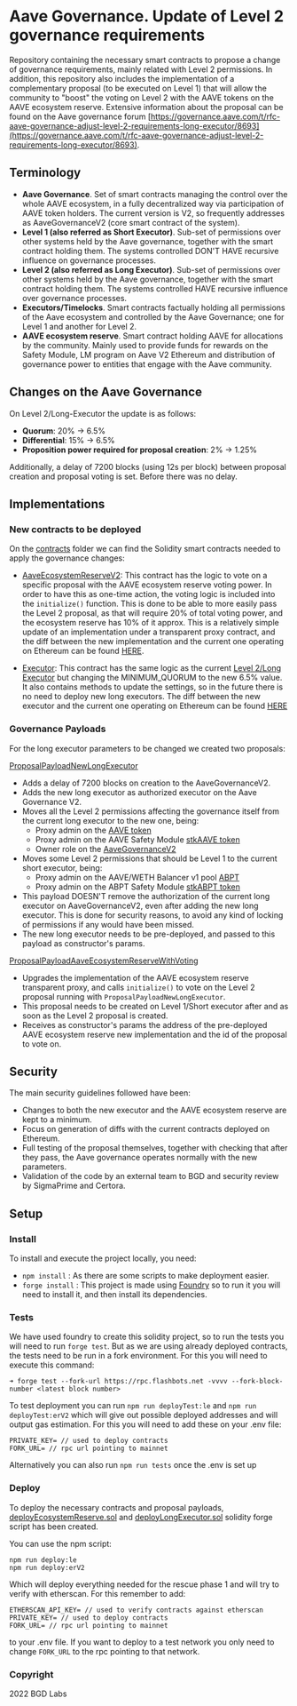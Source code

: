 # Aave Governance. Update of Level 2 governance requirements

Repository containing the necessary smart contracts to propose a change of governance requirements, mainly related with Level 2 permissions.
In addition, this repository also includes the implementation of a complementary proposal (to be executed on Level 1) that will allow the community to "boost" the voting on Level 2 with the AAVE tokens on the AAVE ecosystem reserve.
Extensive information about the proposal can be found on the Aave governance forum [https://governance.aave.com/t/rfc-aave-governance-adjust-level-2-requirements-long-executor/8693](https://governance.aave.com/t/rfc-aave-governance-adjust-level-2-requirements-long-executor/8693).

## Terminology
- **Aave Governance**. Set of smart contracts managing the control over the whole AAVE ecosystem, in a fully decentralized way via participation of AAVE token holders. The current version is V2, so frequently addresses as AaveGovernanceV2 (core smart contract of the system).
- **Level 1 (also referred as Short Executor)**. Sub-set of permissions over other systems held by the Aave governance, together with the smart contract holding them. The systems controlled DON'T HAVE recursive influence on governance processes.
- **Level 2 (also referred as Long Executor)**. Sub-set of permissions over other systems held by the Aave governance, together with the smart contract holding them. The systems controlled HAVE recursive influence over governance processes.
- **Executors/Timelocks**. Smart contracts factually holding all permissions of the Aave ecosystem and controlled by the Aave Governance; one for Level 1 and another for Level 2.
- **AAVE ecosystem reserve**. Smart contract holding AAVE for allocations by the community. Mainly used to provide funds for rewards on the Safety Module, LM program on Aave V2 Ethereum and distribution of governance power to entities that engage with the Aave community.

## Changes on the Aave Governance
On Level 2/Long-Executor the update is as follows:
- **Quorum**: 20% -> 6.5%
- **Differential**: 15% -> 6.5%
- **Proposition power required for proposal creation**: 2% -> 1.25%

Additionally, a delay of 7200 blocks (using 12s per block) between proposal creation and proposal voting is set. Before there was no delay.

## Implementations

### New contracts to be deployed

On the [contracts](/src/contracts) folder we can find the Solidity smart contracts needed to apply the governance changes:

- [AaveEcosystemReserveV2](/src/contracts/AaveEcosystemReserveV2.sol): This contract has the logic to vote on a specific proposal with the AAVE ecosystem reserve voting power. In order to have this as one-time action, the voting logic is included into the `initialize()` function. This is done to be able to more easily pass the Level 2 proposal, as that will require 20% of total voting power, and the ecosystem reserve has 10% of it approx.
This is a relatively simple update of an implementation under a transparent proxy contract, and the diff between the new implementation and the current one operating on Ethereum can be found [HERE](./diffs/AaveEcosystemReserveV2-diff.md).

- [Executor](/src/contracts/LongExecutor.sol): This contract has the same logic as the current [Level 2/Long Executor](https://etherscan.io/address/0x61910EcD7e8e942136CE7Fe7943f956cea1CC2f7) but changing the MINIMUM_QUORUM to the new 6.5% value. It also contains methods to update the settings, so in the future there is no need to deploy new long executors. The diff between the new executor and the current one operating on Ethereum can be found [HERE](./diffs/LongExecutor-diff.md)


### Governance Payloads

For the long executor parameters to be changed we created two proposals:

[ProposalPayloadNewLongExecutor](/src/contracts/ProposalPayloadNewLongExecutor.sol)
- Adds a delay of 7200 blocks on creation to the AaveGovernanceV2.
- Adds the new long executor as authorized executor on the Aave Governance V2.
- Moves all the Level 2 permissions affecting the governance itself from the current long executor to the new one, being:
  - Proxy admin on the [AAVE token](https://etherscan.io/address/0x7Fc66500c84A76Ad7e9c93437bFc5Ac33E2DDaE9)
  - Proxy admin on the AAVE Safety Module [stkAAVE token](https://etherscan.io/address/0x4da27a545c0c5B758a6BA100e3a049001de870f5)
  - Owner role on the [AaveGovernanceV2](https://etherscan.io/address/0xEC568fffba86c094cf06b22134B23074DFE2252c)
- Moves some Level 2 permissions that should be Level 1 to the current short executor, being:
  - Proxy admin on the AAVE/WETH Balancer v1 pool [ABPT](https://etherscan.io/address/0x41A08648C3766F9F9d85598fF102a08f4ef84F84)
  - Proxy admin on the ABPT Safety Module [stkABPT token](https://etherscan.io/address/0xa1116930326D21fB917d5A27F1E9943A9595fb47)
- This payload DOESN'T remove the authorization of the current long executor on AaveGovernanceV2, even after adding the new long executor. This is done for security reasons, to avoid any kind of locking of permissions if any would have been missed.
- The new long executor needs to be pre-deployed, and passed to this payload as constructor's params.

[ProposalPayloadAaveEcosystemReserveWithVoting](/src/contracts/ProposalPayloadAaveEcosystemReserveWithVoting.sol)
- Upgrades the implementation of the AAVE ecosystem reserve transparent proxy, and calls `initialize()` to vote on the Level 2 proposal running with `ProposalPayloadNewLongExecutor`.
- This proposal needs to be created on Level 1/Short executor after and as soon as the Level 2 proposal is created.
- Receives as constructor's params the address of the pre-deployed AAVE ecosystem reserve new implementation and the id of the proposal to vote on.


## Security
The main security guidelines followed have been:
- Changes to both the new executor and the AAVE ecosystem reserve are kept to a minimum.
- Focus on generation of diffs with the current contracts deployed on Ethereum.
- Full testing of the proposal themselves, together with checking that after they pass, the Aave governance operates normally with the new parameters.
- Validation of the code by an external team to BGD and security review by SigmaPrime and Certora.

## Setup
### Install

To install and execute the project locally, you need:

- ```npm install``` : As there are some scripts to make deployment easier.
- ```forge install``` : This project is made using [Foundry](https://book.getfoundry.sh/) so to run it you will need to install it, and then install its dependencies.


### Tests

We have used foundry to create this solidity project, so to run the tests you will need to run ```forge test```. But as we are using already deployed contracts, the tests need to be run in a fork environment. For this you will need to execute this command:

```
➜ forge test --fork-url https://rpc.flashbots.net -vvvv --fork-block-number <latest block number>
```

To test deployment you can run ```npm run deployTest:le``` and ```npm run deployTest:erV2``` which will give out possible deployed addresses and will output gas estimation. For this you will need to add these on your .env file:
```
PRIVATE_KEY= // used to deploy contracts
FORK_URL= // rpc url pointing to mainnet
```

Alternatively you can also run ```npm run tests``` once the .env is set up


### Deploy

To deploy the necessary contracts and proposal payloads, [deployEcosystemReserve.sol](/src/deploy/deployEcosystemReserve.sol) and [deployLongExecutor.sol](/src/deploy/deployLongExecutor.sol) solidity forge script has been created.

You can use the npm script:
```
npm run deploy:le
npm run deploy:erV2
```
Which will deploy everything needed for the rescue phase 1 and will try to verify with etherscan. For this remember to add:
```
ETHERSCAN_API_KEY= // used to verify contracts against etherscan
PRIVATE_KEY= // used to deploy contracts
FORK_URL= // rpc url pointing to mainnet
```
to your .env file. If you want to deploy to a test network you only need to change ```FORK_URL``` to the rpc pointing to that network.


### Copyright

2022 BGD Labs